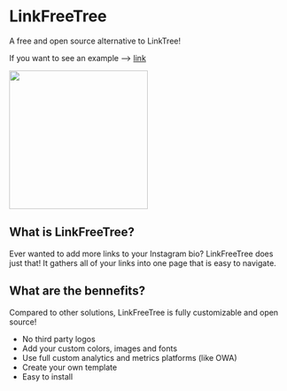# LinkFreeTree
A free and open source alternative to LinkTree!

If you want to see an example --> [link](https://cioccasimone.000webhostapp.com)

<img src="https://imgur.com/U3j1XnA" width="250px">

## What is LinkFreeTree?
Ever wanted to add more links to your Instagram bio? LinkFreeTree does just that! It gathers all of your links into one page that is easy to navigate.

## What are the bennefits?
Compared to other solutions, LinkFreeTree is fully customizable and open source!
- No third party logos
- Add your custom colors, images and fonts
- Use full custom analytics and metrics platforms (like OWA)
- Create your own template
- Easy to install
